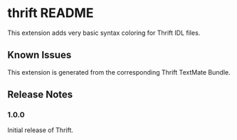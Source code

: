 # thrift README

This extension adds very basic syntax coloring for Thrift IDL files.

## Known Issues

This extension is generated from the corresponding Thrift TextMate Bundle.

## Release Notes

### 1.0.0

Initial release of Thrift.
